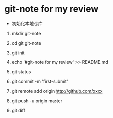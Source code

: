 # git-note for my review
- 初始化本地仓库
1. mkdir git-note
2. cd git git-note
3. git init
4. echo '#git-note for my review' >> README.md
5. git status
6. git commit -m 'first-submit'
7. git remote add origin http://github.com/xxxx
8. git push -u origin master

9. git diff

